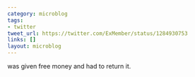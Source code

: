 ```yaml
---
category: microblog
tags:
- twitter
tweet_url: https://twitter.com/ExMember/status/1284930753
links: []
layout: microblog
---
```

was given free money and had to return it.
